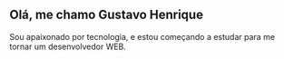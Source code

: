  ## Olá, me chamo Gustavo Henrique

 Sou apaixonado por tecnologia, e estou começando a estudar para me tornar um desenvolvedor WEB.
 


